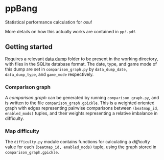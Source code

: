 # ppBang

Statistical performance calculation for *osu!*

More details on how this actually works are contained in `pp!.pdf`.

## Getting started

Requires a relevant [data dump](https://data.ppy.sh/) folder to be present in the working directory, with files in the SQLite database format.
The date, type, and game mode of this dump are set in `comparison_graph.py` by `data_dump_date`, `data_dump_type`, and
`game_mode` respectively.

### Comparison graph

A *comparison graph* can be generated by running `comparison_graph.py`, and is written to the file
`comparison_graph.gpickle`.
This is a weighted oriented graph with edges representing pairwise comparisons between `(beatmap_id, enabled_mods)`
tuples, and their weights representing a relative imbalance in difficulty.

### Map difficulty

The `difficulty.py` module contains functions for calculating a *difficulty* value for each
`(beatmap_id, enabled_mods)` tuple, using the graph stored in `comparison_graph.gpickle`.
